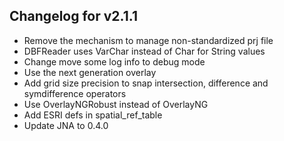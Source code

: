 ## Changelog for v2.1.1
+ Remove the mechanism to manage non-standardized prj file
+ DBFReader uses VarChar instead of Char for String values
+ Change move some log info to debug mode
+ Use the next generation overlay
+ Add grid size precision to snap intersection, difference and symdifference operators
+ Use OverlayNGRobust instead of OverlayNG
+ Add ESRI defs in spatial_ref_table
+ Update JNA to 0.4.0
